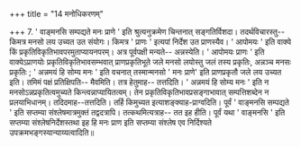 +++
title = "14 मनोधिकरणम्"

+++
7. ' वाङ्मनसि सम्पद्यते मनः प्राणे ' इति श्रुत्यनुक्रमेण चिन्तनात् सङ्गतिर्विशदा। तदर्थविचारस्तु-- किमत्र मनसो लय उच्यत उत संयोगः। किमत्र ' प्राणः ' इत्यपां निर्देश उत प्राणस्यैव। ' आपोमयः ' इति वाक्ये किं प्रकृतिविकृतिभावपरमुताप्यायनपरम्। अत्र पूर्वपक्षी मन्यते-- अन्नस्येति। ' आपोमयः प्राणः ' इति वाक्येऽप्राणयोः प्रकृतिविकृतिभावसम्भवात् प्राणप्रकृतिभूते जले मनसो लयोस्तु जलं तस्य प्रकृतिः, अन्नञ्च मनसः प्रकृतिः ; ' अन्नमयं हि सोम्य मनः ' इति वचनात् तस्मान्मनसो ' मनः प्राणे' इति प्राणप्रकृतौ जले लय उच्यत इति। तमिमं पक्षं प्रतिक्षिपति-- मैवमिति। तत्र हेतुमाह-- तत्तदिति। ' अन्नमयं हि सोम्य मनः ' इति न मनसोऽन्नप्रकृतित्वमुच्यते किन्त्वन्नाप्यायितत्वम्। तेन प्रकृतिविकृतिभावप्रसङ्गाभावात् सम्पत्तिशब्देन न प्रलयाभिधानम्। तदिदमाह--तत्तदिति। तर्हि किमुच्यत इत्याशङ्क्याह-प्राग्वदिति। पूर्वं ' वाङ्मनसि सम्पद्यते ' इति सप्तम्या संश्लेषमात्रमुक्तं तद्वदत्रापि। तत्कथमित्यत्राह-- तत इह हीति। पूर्वं यथा ' वाङ्मनसि ' इति सप्तम्या संश्लेषनिर्देशस्तथा इह हि मनः प्राण इति सप्तम्या संश्लेष एव निर्दिश्यते उपक्रमभङ्गस्यान्याय्यत्वादिति॥